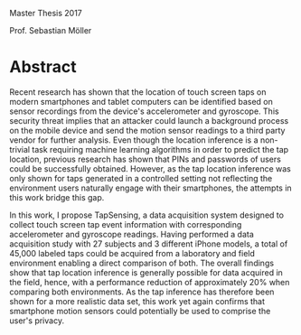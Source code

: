 Master Thesis 2017

Prof. Sebastian Möller

# Abstract

Recent research has shown that the location of touch screen taps on modern smartphones and tablet computers can be identified based on sensor recordings from the device's accelerometer and gyroscope. This security threat implies that an attacker could launch a background process on the mobile device and send the motion sensor readings to a third party vendor for further analysis. Even though the location inference is a non-trivial task requiring machine learning algorithms in order to predict the tap location, previous research has shown that PINs and passwords of users could be successfully obtained. However, as the tap location inference was only shown for taps generated in a controlled setting not reflecting the environment users naturally engage with their smartphones, the attempts in this work bridge this gap.

In this work, I propose TapSensing, a data acquisition system designed to collect touch screen tap event information with corresponding accelerometer and gyroscope readings. Having performed a data acquisition study with 27 subjects and 3 different iPhone models, a total of 45,000 labeled taps could be acquired from a laboratory and field environment enabling a direct comparison of both. The overall findings show that tap location inference is generally possible for data acquired in the field, hence, with a performance reduction of approximately 20\% when comparing both environments. As the tap inference has therefore been shown for a more realistic data set, this work yet again confirms that smartphone motion sensors could potentially be used to comprise the user's privacy.
